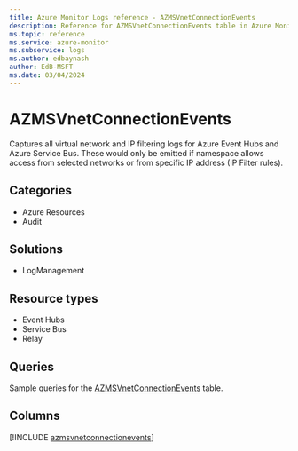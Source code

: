 ```yaml
---
title: Azure Monitor Logs reference - AZMSVnetConnectionEvents
description: Reference for AZMSVnetConnectionEvents table in Azure Monitor Logs.
ms.topic: reference
ms.service: azure-monitor
ms.subservice: logs
ms.author: edbaynash
author: EdB-MSFT
ms.date: 03/04/2024
---
```


# AZMSVnetConnectionEvents

Captures all virtual network and IP filtering logs for Azure Event Hubs and Azure Service Bus. These would only be emitted if namespace allows access from selected networks or from specific IP address (IP Filter rules).


## Categories

- Azure Resources
- Audit

## Solutions

- LogManagement

## Resource types

- Event Hubs
- Service Bus
- Relay

## Queries

 Sample queries for the [AZMSVnetConnectionEvents](/azure/azure-monitor/reference/queries/azmsvnetconnectionevents) table.


## Columns
  
[!INCLUDE [azmsvnetconnectionevents](.././tables/includes/azmsvnetconnectionevents-include.md)]

